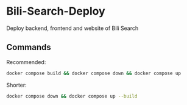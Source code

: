 # Bili-Search-Deploy
Deploy backend, frontend and website of Bili Search

## Commands

Recommended:

```sh
docker compose build && docker compose down && docker compose up
```

Shorter:

```sh
docker compose down && docker compose up --build
```